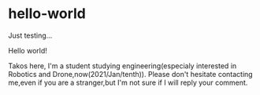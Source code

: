 # hello-world
Just testing...

Hello world!

Takos here, I'm a student studying engineering(especialy interested in Robotics and Drone,now(2021/Jan/tenth)).
Please don't hesitate contacting me,even if you are a stranger,but I'm not sure if I will reply your comment.
